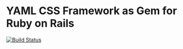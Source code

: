 # YAML CSS Framework as Gem for Ruby on Rails

[![Build Status](https://travis-ci.org/braingourmets/yaml-gem.png?branch=master)](https://travis-ci.org/braingourmets/yaml-gem)
